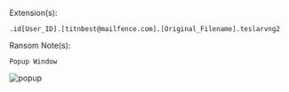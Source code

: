 Extension(s): 
```
.id[User_ID].[titnbest@mailfence.com].[Original_Filename].teslarvng2
```
Ransom Note(s): 
```
Popup Window
```
![popup](https://github.com/user-attachments/assets/4f3c63f1-c43f-47b4-b953-cddddf40a4a6)
